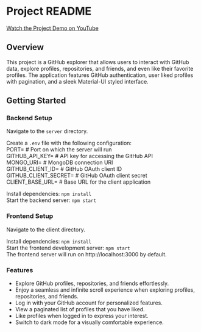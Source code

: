 # Project README

[Watch the Project Demo on YouTube](https://youtu.be/h9Fz_C-JRxo)

## Overview

This project is a GitHub explorer that allows users to interact with GitHub data, explore profiles, repositories, and friends, and even like their favorite profiles. 
The application features GitHub authentication, user liked profiles with pagination, and a sleek Material-UI styled interface.

## Getting Started

### Backend Setup

Navigate to the `server` directory.

Create a `.env` file with the following configuration:  
PORT= # Port on which the server will run  
GITHUB_API_KEY= # API key for accessing the GitHub API  
MONGO_URI= # MongoDB connection URI  
GITHUB_CLIENT_ID= # GitHub OAuth client ID  
GITHUB_CLIENT_SECRET= # GitHub OAuth client secret  
CLIENT_BASE_URL= # Base URL for the client application  

Install dependencies: `npm install`  
Start the backend server: `npm start`

### Frontend Setup

Navigate to the client directory.

Install dependencies: `npm install`  
Start the frontend development server: `npm start`  
The frontend server will run on http://localhost:3000 by default.

### Features

- Explore GitHub profiles, repositories, and friends effortlessly.
- Enjoy a seamless and infinite scroll experience when exploring profiles, repositories, and friends.
- Log in with your GitHub account for personalized features.
- View a paginated list of profiles that you have liked.
- Like profiles when logged in to express your interest.
- Switch to dark mode for a visually comfortable experience.
